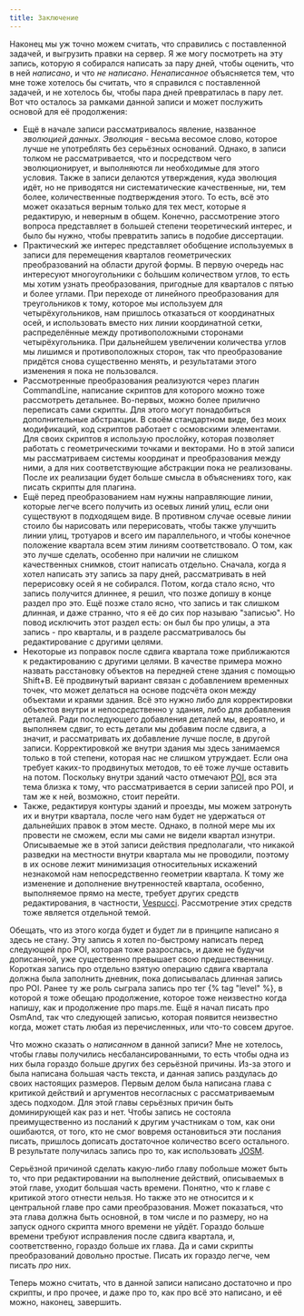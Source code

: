 ```yaml
---
title: Заключение
---
```


Наконец мы уж точно можем считать, что справились с поставленной задачей, и выгрузить правки на сервер. Я же могу посмотреть на эту запись, которую я собирался написать за пару дней, чтобы оценить, что в ней *написано*, и что *не написано*. *Ненаписанное* объясняется тем, что мне тоже хотелось бы считать, что я справился с поставленной задачей, и не хотелось бы, чтобы пара дней превратилась в пару лет. Вот что осталось за рамками данной записи и может послужить основой для её продолжения:
- Ещё в начале записи рассматривалось явление, названное *эволюцией данных*. *Эволюция* - весьма весомое слово, которое лучше не употреблять без серьёзных оснований. Однако, в записи толком не рассматривается, что и посредством чего эволюционирует, и выполняются ли необходимые для этого условия. Также в записи делаются утверждения, куда эволюция идёт, но не приводятся ни систематические качественные, ни, тем более, количественные подтверждения этого. То есть, всё это может оказаться верным только для тех мест, которые я редактирую, и неверным в общем. Конечно, рассмотрение этого вопроса представляет в большей степени теоретический интерес, и было бы нужно, чтобы превратить запись в подобие диссертации.
- Практический же интерес представляет обобщение используемых в записи для перемещения кварталов геометрических преобразований на области другой формы. В первую очередь нас интересуют многоугольники с бо́льшим количеством углов, то есть мы хотим узнать преобразования, пригодные для кварталов с пятью и более углами. При переходе от линейного преобразования для треугольников к тому, которое мы используем для четырёхугольников, нам пришлось отказаться от координатных осей, и использовать вместо них линии координатной сетки, распределённые между противоположными сторонами четырёхугольника. При дальнейшем увеличении количества углов мы лишимся и противоположных сторон, так что преобразование придётся снова существенно менять, и результатами этого изменения я пока не пользовался.
- Рассмотренные преобразования реализуются через плагин CommandLine, написание скриптов для которого можно тоже рассмотреть детальнее. Во-первых, можно более прилично переписать сами скрипты. Для этого могут понадобиться дополнительные абстракции. В своём стандартном виде, без моих модификаций, код скриптов работает с осмовскими элементами. Для своих скриптов я использую прослойку, которая позволяет работать с геометрическими точками и векторами. Но в этой записи мы рассматриваем системы координат и преобразования между ними, а для них соответствующие абстракции пока не реализованы. После их реализации будет больше смысла в объяснениях того, как писать скрипты для плагина.
- Ещё перед преобразованием нам нужны направляющие линии, которые легче всего получить из осевых линий улиц, если они существуют в подходящем виде. В противном случае осевые линии стоило бы нарисовать или перерисовать, чтобы также улучшить линии улиц, тротуаров и всего им параллельного, и чтобы конечное положение квартала всем этим линиям соответствовало. О том, как это лучше сделать, особенно при наличии не слишком качественных снимков, стоит написать отдельно. Сначала, когда я хотел написать эту запись за пару дней, рассматривать в ней перерисовку осей я не собирался. Потом, когда стало ясно, что запись получится длиннее, я решил, что позже допишу в конце раздел про это. Ещё позже стало ясно, что запись и так слишком длинная, и даже странно, что я её до сих пор называю "записью". Но повод исключить этот раздел есть: он был бы про улицы, а эта запись - про кварталы, и в разделе рассматривалось бы редактирование с другими целями.
- Некоторые из поправок после сдвига квартала тоже приближаются к редактированию с другими целями. В качестве примера можно назвать расстановку объектов на передней стене здания с помощью Shift+B. Её продвинутый вариант связан с добавлением временных точек, что может делаться на основе подсчёта окон между объектами и краями здания. Всё это нужно либо для корректировки объектов внутри и непосредственно у здания, либо для добавления деталей. Ради последующего добавления деталей мы, вероятно, и выполняем сдвиг, то есть детали мы добавим после сдвига, а значит, и рассматривать их добавление лучше после, в другой записи. Корректировкой же внутри здания мы здесь занимаемся только в той степени, которая нас не слишком утруждает. Если она требует каких-то продвинутых методов, то её тоже лучше оставить на потом. Поскольку внутри зданий часто отмечают [POI](https://wiki.openstreetmap.org/wiki/RU:Точки_интереса), вся эта тема близка к тому, что рассматривается в серии записей про POI, и там же к ней, возможно, стоит перейти.
- Также, редактируя контуры зданий и проезды, мы можем затронуть их и внутри квартала, после чего нам будет не удержаться от дальнейших правок в этом месте. Однако, в полной мере мы их провести не сможем, если мы сами не видели квартал изнутри. Описываемые же в этой записи действия предполагали, что никакой разведки на местности внутри квартала мы не проводили, поэтому в их основе лежит минимизация относительных искажений незнакомой нам непосредственно геометрии квартала. К тому же изменение и дополнение внутренностей квартала, особенно, выполняемое прямо на месте, требует других средств редактирования, в частности, [Vespucci](https://wiki.openstreetmap.org/wiki/RU:Vespucci). Рассмотрение этих средств тоже является отдельной темой.

Обещать, что из этого когда будет и будет ли в принципе написано я здесь не стану. Эту запись я хотел по-быстрому написать перед следующей про POI, которая тоже разрослась, и даже не будучи дописанной, уже существенно превышает свою предшественницу. Короткая запись про отдельно взятую операцию сдвига квартала должна была заполнить дневник, пока дописывалась длинная запись про POI. Ранее ту же роль сыграла запись про тег {% tag "level" %}, в которой я тоже обещаю продолжение, которое тоже неизвестно когда напишу, как и продолжение про maps.me. Ещё я начал писать про OsmAnd, так что следующей записью, которая появится неизвестно когда, может стать любая из перечисленных, или что-то совсем другое.

Что можно сказать о *написанном* в данной записи? Мне не хотелось, чтобы главы получились несбалансированными, то есть чтобы одна из них была гораздо больше других без серьёзной причины. Из-за этого и была написана большая часть текста, и данная запись раздулась до своих настоящих размеров. Первым делом была написана глава с критикой действий и аргументов несогласных с рассматриваемым здесь подходом. Для этой главы серьёзных причин быть доминирующей как раз и нет. Чтобы запись не состояла преимущественно из посланий к другим участникам о том, как они ошибаются, от того, кто не смог вовремя остановиться эти послания писать, пришлось дописать достаточное количество всего остального. В результате получилась запись про то, как использовать [JOSM](https://wiki.openstreetmap.org/wiki/RU:JOSM).

Серьёзной причиной сделать какую-либо главу побольше может быть то, что при редактировании на выполнение действий, описываемых в этой главе, уходит большая часть времени. Понятно, что к главе с критикой этого отнести нельзя. Но также это не относится и к центральной главе про сами преобразования. Может показаться, что эта глава должна быть основной, в том числе и по размеру, но на запуск одного скрипта много времени не уйдёт. Гораздо больше времени требуют исправления после сдвига квартала, и, соответственно, гораздо больше их глава. Да и сами скрипты преобразований довольно простые. Писать их гораздо легче, чем писать *про* них.

Теперь можно считать, что в данной записи написано достаточно и про скрипты, и про прочее, и даже про то, как про всё это написано, и её можно, наконец, завершить.
